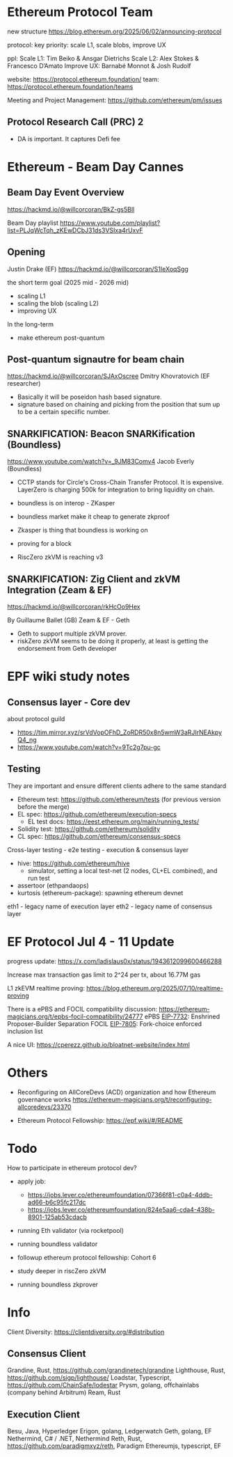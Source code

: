 # Ethereum Protocol Team

new structure
  https://blog.ethereum.org/2025/06/02/announcing-protocol

protocol:
key priority: scale L1, scale blobs, improve UX

ppl:
Scale L1: Tim Beiko & Ansgar Dietrichs
Scale L2: Alex Stokes & Francesco D’Amato
Improve UX: Barnabé Monnot & Josh Rudolf

website: https://protocol.ethereum.foundation/
team: https://protocol.ethereum.foundation/teams

Meeting and Project Management:
https://github.com/ethereum/pm/issues

## Protocol Research Call (PRC) 2
- DA is important. It captures Defi fee

# Ethereum - Beam Day Cannes

## Beam Day Event Overview
https://hackmd.io/@willcorcoran/BkZ-gs5Bll

Beam Day playlist
https://www.youtube.com/playlist?list=PLJqWcTqh_zKEwDCbJ31ds3VSIxa4rUxvF

## Opening
Justin Drake (EF)
https://hackmd.io/@willcorcoran/S1IeXoqSgg

the short term goal (2025 mid - 2026 mid)
  - scaling L1
  - scaling the blob (scaling L2)
  - improving UX

In the long-term
  - make ethereum post-quantum

## Post-quantum signautre for beam chain

https://hackmd.io/@willcorcoran/SJAxOscree
Dmitry Khovratovich (EF researcher)

- Basically it will be poseidon hash based signature.
- signature based on chaining and picking from the position that sum up to be a certain speciific number.

## SNARKIFICATION: Beacon SNARKification (Boundless)
https://www.youtube.com/watch?v=_9JM83Comv4
Jacob Everly (Boundless)

- CCTP stands for Circle's Cross-Chain Transfer Protocol. It is expensive. LayerZero is charging 500k for integration to bring liquidity on chain.
- boundless is on interop - ZKasper
- boundless market make it cheap to generate zkproof

- Zkasper is thing that boundless is working on
- proving for a block
- RiscZero zkVM is reaching v3

## SNARKIFICATION: Zig Client and zkVM Integration (Zeam & EF)

https://hackmd.io/@willcorcoran/rkHcOo9Hex

By Guillaume Ballet (GB) Zeam & EF - Geth

- Geth to support multiple zkVM prover.
- riskZero zkVM seems to be doing it properly, at least is getting the endorsement from Geth developer

# EPF wiki study notes

## Consensus layer - Core dev

about protocol guild
  - https://tim.mirror.xyz/srVdVopOFhD_ZoRDR50x8n5wmW3aRJIrNEAkpyQ4_ng
  - https://www.youtube.com/watch?v=9Tc2g7pu-gc

## Testing

They are important and ensure different clients adhere to the same standard
- Ethereum test: https://github.com/ethereum/tests (for previous version before the merge)
- EL spec: https://github.com/ethereum/execution-specs
  - EL test docs: https://eest.ethereum.org/main/running_tests/
- Solidity test: https://github.com/ethereum/solidity
- CL spec: https://github.com/ethereum/consensus-specs

Cross-layer testing - e2e testing - execution & consensus layer
  - hive: https://github.com/ethereum/hive
    - simulator, setting a local test-net (2 nodes, CL+EL combined), and run test
  - assertoor (ethpandaops)
  - kurtosis (ethereum-package): spawning ethereum devnet

eth1 - legacy name of execution layer
eth2 - legacy name of consensus layer




# EF Protocol Jul 4 - 11 Update
progress update:
  https://x.com/ladislaus0x/status/1943612099600466288

Increase max transaction gas limit to 2^24 per tx, about 16.77M gas

L1 zkEVM realtime proving:
  https://blog.ethereum.org/2025/07/10/realtime-proving

There is a ePBS and FOCIL compatibility discussion:
  https://ethereum-magicians.org/t/epbs-focil-compatibility/24777
  ePBS [EIP-7732](https://eips.ethereum.org/EIPS/eip-7732): Enshrined Proposer-Builder Separation
  FOCIL [EIP-7805](https://eips.ethereum.org/EIPS/eip-7805): Fork-choice enforced inclusion list

A nice UI: https://cperezz.github.io/bloatnet-website/index.html

# Others

- Reconfiguring on AllCoreDevs (ACD) organization and how Ethereum governance works
  https://ethereum-magicians.org/t/reconfiguring-allcoredevs/23370

- Ethereum Protocol Fellowship: https://epf.wiki/#/README

# Todo

How to participate in ethereum protocol dev?
  - apply job:
    - https://jobs.lever.co/ethereumfoundation/07366f81-c0a4-4ddb-ad66-b6c95fc217dc
    - https://jobs.lever.co/ethereumfoundation/824e5aa6-cda4-438b-8901-125ab53cdacb

  - running Eth validator (via rocketpool)
  - running boundless validator

  - followup ethereum protocol fellowship: Cohort 6
  - study deeper in riscZero zkVM
  - running boundless zkprover

# Info

Client Diversity: https://clientdiversity.org/#distribution

## Consensus Client
Grandine, Rust, https://github.com/grandinetech/grandine
Lighthouse, Rust, https://github.com/sigp/lighthouse/
Loadstar, Typescript, https://github.com/ChainSafe/lodestar
Prysm, golang, offchainlabs (company behind Arbitrum)
Ream, Rust

## Execution Client
Besu, Java, Hyperledger
Erigon, golang, Ledgerwatch
Geth, golang, EF
Nethermind, C# / .NET, Nethermind
Reth, Rust, https://github.com/paradigmxyz/reth, Paradigm
Ethereumjs, typescript, EF
